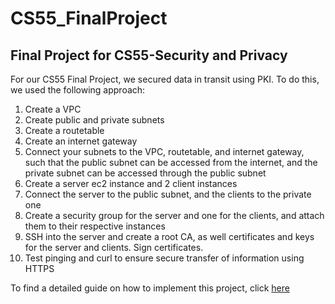 # CS55_FinalProject
Final Project for CS55-Security and Privacy
---- 
For our CS55 Final Project, we secured data in transit using PKI. To do this, we used the following approach:

1. Create a VPC
2. Create public and private subnets
3. Create a routetable
4. Create an internet gateway
5. Connect your subnets to the VPC, routetable, and internet gateway, such that the public subnet can be accessed from the internet, and the private subnet can be accessed through the public subnet
6. Create a server ec2 instance and 2 client instances
7. Connect the server to the public subnet, and the clients to the private one
8. Create a security group for the server and one for the clients, and attach them to their respective instances
9. SSH into the server and create a root CA, as well certificates and keys for the server and clients. Sign certificates.
10. Test pinging and curl to ensure secure transfer of information using HTTPS

To find a detailed guide on how to implement this project, click [here](https://github.com/ishanvprasad/CS55_FinalProject/wiki)
